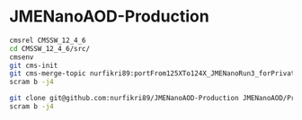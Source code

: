 # JMENanoAOD-Production

```bash
cmsrel CMSSW_12_4_6
cd CMSSW_12_4_6/src/
cmsenv
git cms-init
git cms-merge-topic nurfikri89:portFrom125XTo124X_JMENanoRun3_forPrivateProduction
scram b -j4
```



```bash
git clone git@github.com:nurfikri89/JMENanoAOD-Production JMENanoAOD/Production
scram b -j4
```
